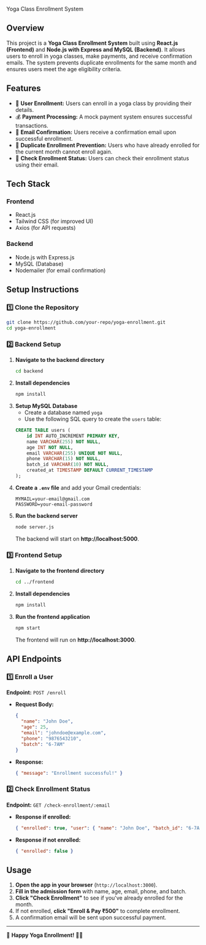 Yoga Class Enrollment System

## Overview
This project is a **Yoga Class Enrollment System** built using **React.js (Frontend)** and **Node.js with Express and MySQL (Backend)**. It allows users to enroll in yoga classes, make payments, and receive confirmation emails. The system prevents duplicate enrollments for the same month and ensures users meet the age eligibility criteria.

## Features
- 🧘 **User Enrollment:** Users can enroll in a yoga class by providing their details.
- 💰 **Payment Processing:** A mock payment system ensures successful transactions.
- 📩 **Email Confirmation:** Users receive a confirmation email upon successful enrollment.
- 📆 **Duplicate Enrollment Prevention:** Users who have already enrolled for the current month cannot enroll again.
- 🔎 **Check Enrollment Status:** Users can check their enrollment status using their email.

## Tech Stack
### **Frontend**
- React.js
- Tailwind CSS (for improved UI)
- Axios (for API requests)

### **Backend**
- Node.js with Express.js
- MySQL (Database)
- Nodemailer (for email confirmation)

## Setup Instructions
### 1️⃣ Clone the Repository
```bash
git clone https://github.com/your-repo/yoga-enrollment.git
cd yoga-enrollment
```

### 2️⃣ Backend Setup
1. **Navigate to the backend directory**
   ```bash
   cd backend
   ```
2. **Install dependencies**
   ```bash
   npm install
   ```
3. **Setup MySQL Database**
   - Create a database named `yoga`
   - Use the following SQL query to create the `users` table:
   ```sql
   CREATE TABLE users (
       id INT AUTO_INCREMENT PRIMARY KEY,
       name VARCHAR(255) NOT NULL,
       age INT NOT NULL,
       email VARCHAR(255) UNIQUE NOT NULL,
       phone VARCHAR(15) NOT NULL,
       batch_id VARCHAR(10) NOT NULL,
       created_at TIMESTAMP DEFAULT CURRENT_TIMESTAMP
   );
   ```
4. **Create a `.env` file** and add your Gmail credentials:
   ```
   MYMAIL=your-email@gmail.com
   PASSWORD=your-email-password
   ```
5. **Run the backend server**
   ```bash
   node server.js
   ```
   The backend will start on **http://localhost:5000**.

### 3️⃣ Frontend Setup
1. **Navigate to the frontend directory**
   ```bash
   cd ../frontend
   ```
2. **Install dependencies**
   ```bash
   npm install
   ```
3. **Run the frontend application**
   ```bash
   npm start
   ```
   The frontend will run on **http://localhost:3000**.

## API Endpoints
### 1️⃣ **Enroll a User**
**Endpoint:** `POST /enroll`
- **Request Body:**
  ```json
  {
    "name": "John Doe",
    "age": 25,
    "email": "johndoe@example.com",
    "phone": "9876543210",
    "batch": "6-7AM"
  }
  ```
- **Response:**
  ```json
  { "message": "Enrollment successful!" }
  ```

### 2️⃣ **Check Enrollment Status**
**Endpoint:** `GET /check-enrollment/:email`
- **Response if enrolled:**
  ```json
  { "enrolled": true, "user": { "name": "John Doe", "batch_id": "6-7AM" } }
  ```
- **Response if not enrolled:**
  ```json
  { "enrolled": false }
  ```

## Usage
1. **Open the app in your browser** (`http://localhost:3000`).
2. **Fill in the admission form** with name, age, email, phone, and batch.
3. **Click "Check Enrollment"** to see if you've already enrolled for the month.
4. If not enrolled, **click "Enroll & Pay ₹500"** to complete enrollment.
5. A confirmation email will be sent upon successful payment.



---
🚀 **Happy Yoga Enrollment!** 🧘‍♂️


 
